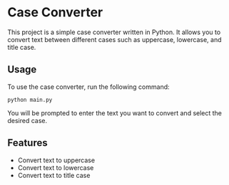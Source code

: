# Case Converter

This project is a simple case converter written in Python. It allows you to convert text between different cases such as uppercase, lowercase, and title case.


## Usage

To use the case converter, run the following command:
```
python main.py
```

You will be prompted to enter the text you want to convert and select the desired case.

## Features

- Convert text to uppercase
- Convert text to lowercase
- Convert text to title case
